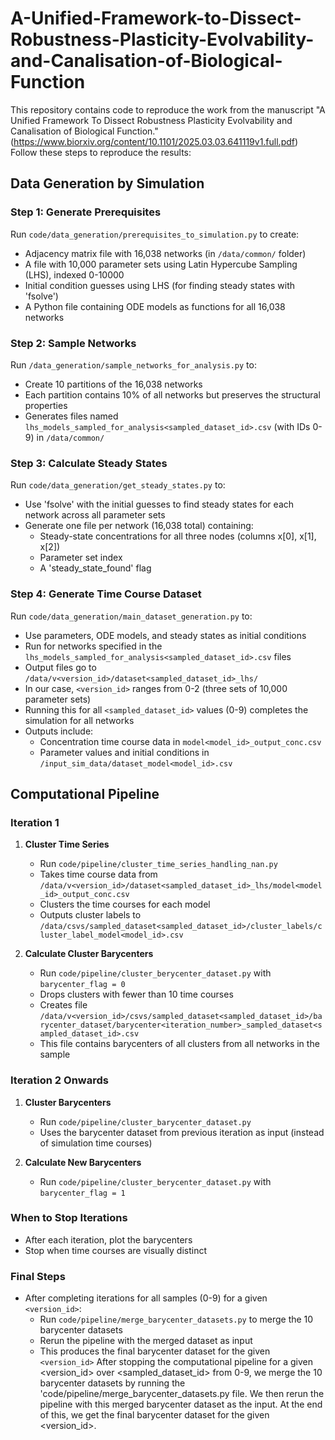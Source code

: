 # A-Unified-Framework-to-Dissect-Robustness-Plasticity-Evolvability-and-Canalisation-of-Biological-Function

This repository contains code to reproduce the work from the manuscript "A Unified Framework To Dissect Robustness Plasticity Evolvability and Canalisation of Biological Function." (https://www.biorxiv.org/content/10.1101/2025.03.03.641119v1.full.pdf) Follow these steps to reproduce the results:

## Data Generation by Simulation

### Step 1: Generate Prerequisites
Run `code/data_generation/prerequisites_to_simulation.py` to create:
- Adjacency matrix file with 16,038 networks (in `/data/common/` folder)
- A file with 10,000 parameter sets using Latin Hypercube Sampling (LHS), indexed 0-10000
- Initial condition guesses using LHS (for finding steady states with 'fsolve')
- A Python file containing ODE models as functions for all 16,038 networks

### Step 2: Sample Networks
Run `/data_generation/sample_networks_for_analysis.py` to:
- Create 10 partitions of the 16,038 networks
- Each partition contains 10% of all networks but preserves the structural properties
- Generates files named `lhs_models_sampled_for_analysis<sampled_dataset_id>.csv` (with IDs 0-9) in `/data/common/`

### Step 3: Calculate Steady States
Run `code/data_generation/get_steady_states.py` to:
- Use 'fsolve' with the initial guesses to find steady states for each network across all parameter sets
- Generate one file per network (16,038 total) containing:
  - Steady-state concentrations for all three nodes (columns x[0], x[1], x[2])
  - Parameter set index
  - A 'steady_state_found' flag

### Step 4: Generate Time Course Dataset
Run `code/data_generation/main_dataset_generation.py` to:
- Use parameters, ODE models, and steady states as initial conditions
- Run for networks specified in the `lhs_models_sampled_for_analysis<sampled_dataset_id>.csv` files
- Output files go to `/data/v<version_id>/dataset<sampled_dataset_id>_lhs/` 
- In our case, `<version_id>` ranges from 0-2 (three sets of 10,000 parameter sets)
- Running this for all `<sampled_dataset_id>` values (0-9) completes the simulation for all networks
- Outputs include:
  - Concentration time course data in `model<model_id>_output_conc.csv`
  - Parameter values and initial conditions in `/input_sim_data/dataset_model<model_id>.csv`

## Computational Pipeline

### Iteration 1

1. **Cluster Time Series**
   - Run `code/pipeline/cluster_time_series_handling_nan.py`
   - Takes time course data from `/data/v<version_id>/dataset<sampled_dataset_id>_lhs/model<model_id>_output_conc.csv`
   - Clusters the time courses for each model
   - Outputs cluster labels to `/data/csvs/sampled_dataset<sampled_dataset_id>/cluster_labels/cluster_label_model<model_id>.csv`

2. **Calculate Cluster Barycenters**
   - Run `code/pipeline/cluster_berycenter_dataset.py` with `barycenter_flag = 0`
   - Drops clusters with fewer than 10 time courses
   - Creates file `/data/v<version_id>/csvs/sampled_dataset<sampled_dataset_id>/barycenter_dataset/barycenter<iteration_number>_sampled_dataset<sampled_dataset_id>.csv`
   - This file contains barycenters of all clusters from all networks in the sample

### Iteration 2 Onwards

1. **Cluster Barycenters**
   - Run `code/pipeline/cluster_barycenter_dataset.py`
   - Uses the barycenter dataset from previous iteration as input (instead of simulation time courses)

2. **Calculate New Barycenters**
   - Run `code/pipeline/cluster_berycenter_dataset.py` with `barycenter_flag = 1`

### When to Stop Iterations
- After each iteration, plot the barycenters
- Stop when time courses are visually distinct

### Final Steps
- After completing iterations for all samples (0-9) for a given `<version_id>`:
  - Run `code/pipeline/merge_barycenter_datasets.py` to merge the 10 barycenter datasets
  - Rerun the pipeline with the merged dataset as input
  - This produces the final barycenter dataset for the given `<version_id>`
After stopping the computational pipeline for a given <version_id> over <sampled_dataset_id> from 0-9, we merge the 10 barycenter datasets by running the 'code/pipeline/merge_barycenter_datasets.py file. We then rerun the pipeline with this merged barycenter dataset as the input. At the end of this, we get the final barycenter dataset for the given <version_id>.


